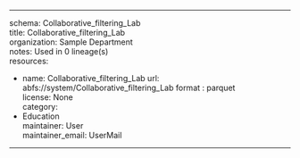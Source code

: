 


---  
schema: Collaborative_filtering_Lab  
title: Collaborative_filtering_Lab  
organization: Sample Department  
notes: Used in 0 lineage(s)  
resources:  
  - name: Collaborative_filtering_Lab 
    url: abfs://system/Collaborative_filtering_Lab 
    format : parquet  
license: None  
category:
  - Education  
maintainer: User  
maintainer_email: UserMail  
---